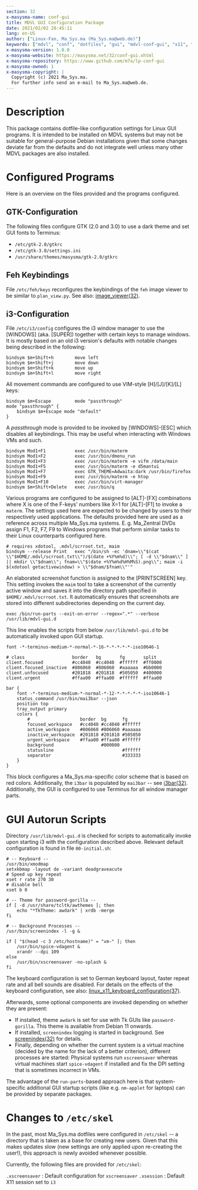 ```yaml
---
section: 32
x-masysma-name: conf-gui
title: MDVL GUI Configuration Package
date: 2021/02/02 20:45:11
lang: en-US
author: ["Linux-Fan, Ma_Sys.ma (Ma_Sys.ma@web.de)"]
keywords: ["mdvl", "conf", "dotfiles", "gui", "mdvl-conf-gui", "x11", "linux"]
x-masysma-version: 1.0.0
x-masysma-website: https://masysma.net/32/conf-gui.xhtml
x-masysma-repository: https://www.github.com/m7a/lp-conf-gui
x-masysma-owned: 1
x-masysma-copyright: |
  Copyright (c) 2021 Ma_Sys.ma.
  For further info send an e-mail to Ma_Sys.ma@web.de.
---
```

Description
===========

This package contains dotfile-like configuration settings for Linux GUI
programs. It is intended to be installed on MDVL systems but may not be suitable
for general-purpose Debian installations given that some changes deviate far
from the defaults and do not integrate well unless many other MDVL packages
are also installed.

Configured Programs
===================

Here is an overview on the files provided and the programs configured.

## GTK-Configuration

The following files configure GTK (2.0 and 3.0) to use a dark theme and set
GUI fonts to Terminus:

 * `/etc/gtk-2.0/gtkrc`
 * `/etc/gtk-3.0/settings.ini`
 * `/usr/share/themes/masysma/gtk-2.0/gtkrc`

## Feh Keybindings

File `/etc/feh/keys` reconfigures the keybindings of the `feh` image viewer to
be similar to `plan_view.py`. See also: [image_viewer(32)](image_viewer.xhtml).

## i3-Configuration

File `/etc/i3/config` configures the i3 window manager to use the [WINDOWS]
(aka. [SUPER]) together with certain keys to manage windows. It is mostly based
on an old i3 version's defaults with notable changes being described in the
following:

	bindsym $m+Shift+h        move left
	bindsym $m+Shift+j        move down
	bindsym $m+Shift+k        move up
	bindsym $m+Shift+l        move right

All movement commands are configured to use VIM-style [H]/[J]/[K]/[L] keys:

	bindsym $m+Escape         mode "passthrough"
	mode "passthrough" {
		bindsym $m+Escape mode "default"
	}

A _passthrough_ mode is provided to be invoked by [WINDOWS]-[ESC] which disables
all keybindings. This may be useful when interacting with Windows VMs and such.

	bindsym Mod1+F1           exec /usr/bin/materm
	bindsym Mod1+F2           exec /usr/bin/dmenu_run
	bindsym Mod1+F3           exec /usr/bin/materm -e vifm /data/main
	bindsym Mod1+F5           exec /usr/bin/materm -e d5mantui
	bindsym Mod1+F7           exec GTK_THEME=Adwaita:dark /usr/bin/firefox
	bindsym Mod1+F9           exec /usr/bin/materm -e htop
	bindsym Mod1+F10          exec /usr/bin/virt-manager
	bindsym $m+Shift+Delete   exec /usr/bin/q

Various programs are configured to be assigned to [ALT]-[FX] combinations where
X is one of the F-keys' numbers like X=1 for [ALT]-[F1] to invoke a `materm`.
The settings used here are expected to be changed by users to their respectively
used applications. The defaults provided here are used as a reference across
multiple Ma_Sys.ma systems. E. g. Ma_Zentral DVDs assign F1, F2, F7, F9 to
Windows programs that perform similar tasks to their Linux counterparts
configured here.

	# requires xdotool, .mdvl/scrroot.txt, maim
	bindsym --release Print   exec "/bin/sh -ec 'dnam=\\"$(cat \\"$HOME/.mdvl/scrroot.txt\\")/$(date +%Y%m%d)\\"; [ -d \\"$dnam\\" ] || mkdir \\"$dnam\\"; fnam=\\"$(date +%Y%m%d%H%M%S).png\\"; maim -i $(xdotool getactivewindow) > \\"$dnam/$fnam\\"'"

An elaborated screenshot function is assigned to the [PRINTSCREEN] key.
This setting invokes the `maim` tool to take a screenshot of the currently
active window and saves it into the directory path specified in
`$HOME/.mdvl/scrroot.txt`. It automatically ensures that screenshots are stored
into different subdirectories depending on the current day.

	exec /bin/run-parts --exit-on-error --regex=".*" --verbose /usr/lib/mdvl-gui.d

This line enables the scripts from below `/usr/lib/mdvl-gui.d` to be
automatically invoked upon GUI startup.

	font -*-terminus-medium-*-normal-*-16-*-*-*-*-*-iso10646-1

	# class                  border   bg       fg       split
	client.focused           #cc4040  #cc4040  #ffffff  #ff0000
	client.focused_inactive  #806060  #806060  #aaaaaa  #bb0000
	client.unfocused         #201818  #201818  #505050  #400000
	client.urgent            #ffaa00  #ffaa00  #ffffff  #ffaa00

	bar {
		font -*-terminus-medium-*-normal-*-12-*-*-*-*-*-iso10646-1
		status_command /usr/bin/mai3bar --json
		position top
		tray_output primary
		colors {
			#                   border  bg      fg
			focused_workspace   #cc4040 #cc4040 #ffffff
			active_workspace    #806060 #806060 #aaaaaa
			inactive_workspace  #201818 #201818 #505050
			urgent_workspace    #ffaa00 #ffaa00 #ffffff
			background                  #000000
			statusline                          #ffffff
			separator                           #333333
		}
	}

This block configures a Ma_Sys.ma-specific color scheme that is based on red
colors. Additionally, the `i3bar` is populated by `mai3bar` --
see [i3bar(32)](i3bar.xhtml). Additionally, the GUI is configured to use
Terminus for all window manager parts.

GUI Autorun Scripts
===================

Directory `/usr/lib/mdvl-gui.d` is checked for scripts to automatically invoke
upon starting i3 with the configuration described above. Relevant default
configuration is found in file `00-initial.sh`:

~~~{.bash}
# -- Keyboard --
/usr/bin/xmodmap
setxkbmap -layout de -variant deadgraveacute
# Speed up key repeat
xset r rate 270 30
# disable bell
xset b 0

# -- Theme for password-gorilla --
if [ -d /usr/share/tcltk/awthemes ]; then
	echo "*TkTheme: awdark" | xrdb -merge
fi

# -- Background Processes --
/usr/bin/screenindex -l -g &

if [ "$(head -c 3 /etc/hostname)" = "vm-" ]; then
	/usr/bin/spice-vdagent &
	xrandr --dpi 109
else
	/usr/bin/xscreensaver -no-splash &
fi
~~~

The keyboard configuration is set to German keyboard layout, faster repeat
rate and all bell sounds are disabled. For details on the effects of the
keyboard configuration, see also: [linux_x11_keyboard_configuration(37)](../37/linux_x11_keyboard_configuration.xhtml).

Afterwards, some optional components are invoked depending on whether they are
present:

 * If installed, theme `awdark` is set for use with Tk GUIs like
   `password-gorilla`. This theme is available from Debian 11 onwards.
 * If installed, `screenindex` logging is started in background.
   See [screenindex(32)](screenindex.xhtml) for details.
 * Finally, depending on whether the current system is a virtual machine
   (decided by the name for the lack of a better criterion), different processes
   are started: Physical systems run `xscreensaver` whereas virtual machines
   start `spice-vdagent` if installed and fix the DPI setting that is sometimes
   incorrect in VMs.

The advantage of the `run-parts`-based approach here is that system-specific
additional GUI startup scripts (like e.g. `nm-applet` for laptops) can be
provided by separate packages.

Changes to `/etc/skel`
======================

In the past, most Ma_Sys.ma dotfiles were configured in `/etc/skel` -- a
directory that is taken as a base for creating new users. Given that this makes
updates slow (new settings are only applied upon re-creating the user!), this
approach is newly avoided whenever possible.

Currently, the following files are provided for `/etc/skel`:

`.xscreensaver`
:   Default configuration for `xscreensaver`
`.xsession`
:   Default X11 session set to `i3`
